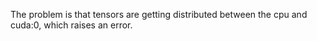 The problem is that tensors are getting distributed between the cpu and cuda:0, which raises an error.